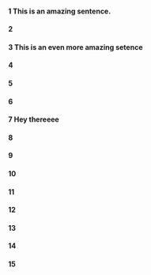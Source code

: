 #### 1 This is an amazing sentence.
#### 2
#### 3 This is an even more amazing setence
#### 4
#### 5
#### 6
#### 7 Hey thereeee
#### 8
#### 9 
#### 10
#### 11
#### 12
#### 13
#### 14
#### 15